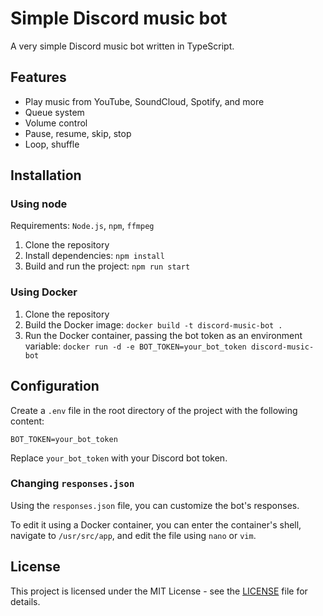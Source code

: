 # Simple Discord music bot

A very simple Discord music bot written in TypeScript.

## Features

- Play music from YouTube, SoundCloud, Spotify, and more
- Queue system
- Volume control
- Pause, resume, skip, stop
- Loop, shuffle

## Installation

### Using node

Requirements: `Node.js`, `npm`, `ffmpeg`

1. Clone the repository
2. Install dependencies: `npm install`
3. Build and run the project: `npm run start`

### Using Docker

1. Clone the repository
2. Build the Docker image: `docker build -t discord-music-bot .`
3. Run the Docker container, passing the bot token as an environment variable: `docker run -d -e BOT_TOKEN=your_bot_token discord-music-bot`

## Configuration

Create a `.env` file in the root directory of the project with the following content:

```env
BOT_TOKEN=your_bot_token
```

Replace `your_bot_token` with your Discord bot token.

### Changing `responses.json`

Using the `responses.json` file, you can customize the bot's responses.  

To edit it using a Docker container, you can enter the container's shell, navigate to `/usr/src/app`, and edit the file using `nano` or `vim`.

## License

This project is licensed under the MIT License - see the [LICENSE](LICENSE) file for details.